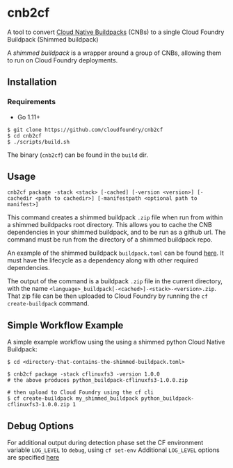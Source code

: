 # cnb2cf
A tool to convert [Cloud Native Buildpacks](https://buildpacks.io/) (CNBs) to a single Cloud Foundry Buildpack (Shimmed buildpack)

A _shimmed buildpack_ is a wrapper around a group of CNBs, allowing them to run on Cloud Foundry deployments.

## Installation

### Requirements
- Go 1.11+

```
$ git clone https://github.com/cloudfoundry/cnb2cf
$ cd cnb2cf
$ ./scripts/build.sh
```

The binary (`cnb2cf`) can be found in the `build` dir.

## Usage

`cnb2cf package -stack <stack> [-cached] [-version <version>] [-cachedir <path to cachedir>] [-manifestpath <optional path to manifest>]`

This command creates a shimmed buildpack `.zip` file when run from within a shimmed buildpacks root directory. This allows you to cache the CNB dependencies in your shimmed buildpack, and to be run as a github url. The command must be run from the directory of a shimmed buildpack repo.

An example of the shimmed buildpack `buildpack.toml` can be found [here](https://github.com/cloudfoundry/cnb2cf/blob/44c3288c816570b162bdb7fa1a3f69c87603eb67/integration/testdata/metabuildpack_lc_0.7.x/buildpack.toml). It must have the lifecycle as a dependency along with other required dependencies. 

The output of the command is a buildpack `.zip` file in the current directory, with the name `<language>_buildpack[-<cached>]-<stack>-<version>.zip`. That zip file can be then uploaded to Cloud Foundry by running the `cf create-buildpack` command.

## Simple Workflow Example

A simple example workflow using the using a shimmed python Cloud Native Buildpack:

```
$ cd <directory-that-contains-the-shimmed-buildpack.toml>

$ cnb2cf package -stack cflinuxfs3 -version 1.0.0
# the above produces python_buildpack-cflinuxfs3-1.0.0.zip

# then upload to Cloud Foundry using the cf cli
$ cf create-buildpack my_shimmed_buildpack python_buildpack-cflinuxfs3-1.0.0.zip 1
```

## Debug Options

For additional output during detection phase set the CF environment variable
`LOG_LEVEL` to `debug`, using `cf set-env` Additional `LOG_LEVEL` options are
specified
[here](https://github.com/apex/log/blob/baa5455d10123171ef1951381610c51ad618542a/levels.go#L25)

